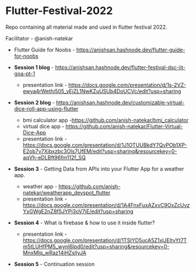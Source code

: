 # Flutter-Festival-2022
Repo containing all material made and used in flutter festival 2022.

Facilitator - @anish-natekar

* Flutter Guide for Noobs - https://anishsan.hashnode.dev/flutter-guide-for-noobs

* **Session 1 blog** - https://anishsan.hashnode.dev/flutter-festival-dsc-iit-goa-pt-1
  * presentation link - https://docs.google.com/presentation/d/1s-2VZ-ewya4rWethi505_vEjZL1NwKZuUSUb4DoUCVc/edit?usp=sharing

* **Session 2 blog** - https://anishsan.hashnode.dev/customizable-virtual-dice-roll-app-using-flutter
  * bmi calculator app -https://github.com/anish-natekar/bmi_calculator
  * virtual dice app - https://github.com/anish-natekar/Flutter-Virtual-Dice-App
  * presentation link - https://docs.google.com/presentation/d/1J1OTUUBkdY7QvPOb1XP-E2ob7v7Xibxzbc3Ols7UfEM/edit?usp=sharing&resourcekey=0-aqVh-eDLBft96fm112f_SQ

* **Session 3** - Getting Data from APIs into your Flutter App for a weather app.
  * weather app - https://github.com/anish-natekar/weatherapp_devspot_flutter
  * presentation link - https://docs.google.com/presentation/d/1A4FnxFuxAZxvC9OxZcUvzYxGWgE2nZ8f5JYPj3oV7iE/edit?usp=sharing

* **Session 4** - What is firebase & how to use it inside flutter?
  * presentation link - https://docs.google.com/presentation/d/1TSIYD5ucA5Z1xlJEltyYt7Tm5tLUHfPM5_wynl6Ipd0/edit?usp=sharing&resourcekey=0-MnxMIq_wRaz14iHZslIyJA

* **Session 5** - Continuation session
